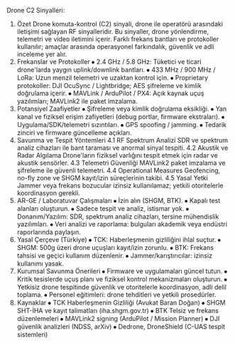 Drone C2 Sinyalleri:
1. Özet
Drone komuta-kontrol (C2) sinyali, drone ile operatörü arasındaki iletişimi sağlayan RF sinyalleridir. Bu sinyaller, drone yönlendirme, telemetri ve video iletimini içerir. Farklı frekans bantları ve protokoller kullanılır; amaçlar arasında operasyonel farkındalık, güvenlik ve adli inceleme yer alır.
2. Frekanslar ve Protokoller
⦁	2.4 GHz / 5.8 GHz: Tüketici ve ticari drone'larda yaygın uplink/downlink bantları.
⦁	433 MHz / 900 MHz / LoRa: Uzun menzil telemetri ve uzaktan kontrol için.
⦁	Proprietary protokoller: DJI OcuSync / Lightbridge; AES şifreleme ve kimlik doğrulama içerir.
⦁	MAVLink / ArduPilot / PX4: Açık kaynak uçuş yazılımları; MAVLink2 ile paket imzalama.
3. Potansiyel Zaafiyetler
⦁	Şifreleme veya kimlik doğrulama eksikliği.
⦁	Yan kanal ve fiziksel erişim zafiyetleri (debug portlar, firmware ekstraları).
⦁	Uygulama/SDK/telemetri sızıntıları.
⦁	GPS spoofing / jamming.
⦁	Tedarik zinciri ve firmware güncelleme açıkları.
4. Savunma ve Tespit Yöntemleri
4.1 RF Spektrum Analizi
SDR ve spektrum analiz cihazları ile bant taraması ve anormal sinyal tespiti.
4.2 Akustik ve Radar Algılama
Drone'ların fiziksel varlığını tespit etmek için radar ve akustik sensörler.
4.3 Telemetri Güvenliği
MAVLink2 paket imzalama ve şifreleme ile güvenli telemetri.
4.4 Operational Measures
Geofencing, no-fly zone ve SHGM kayıt/izin süreçlerinin takibi.
4.5 Yasal Yetki
Jammer veya frekans bozucular izinsiz kullanılamaz; yetkili otoritelerle koordinasyon gerekli.
5. AR-GE / Laboratuvar Çalışmaları
⦁	İzin alın (SHGM, BTK).
⦁	Kapalı test alanları oluşturun.
⦁	Sadece tespit ve analiz, istismar yok.
⦁	Donanım/Yazılım: SDR, spektrum analiz cihazları, tersine mühendislik yazılımları.
⦁	Veri analizi ve raporlama: bulguları akademik veya endüstri raporlarında paylaşın.
6. Yasal Çerçeve (Türkiye)
⦁	TCK: Haberleşmenin gizliliğini ihlal suçtur.
⦁	SHGM: 500g üzeri drone uçuşları kayıt/izin zorunlu.
⦁	BTK: Frekans tahsisi ve geçici kullanım düzenlenir.
⦁	Jammer/karıştırıcılar: izinsiz kullanımı yasak.
7. Kurumsal Savunma Önerileri
⦁	Firmware ve uygulamaları güncel tutun.
⦁	Kritik tesislerde uçuş planı ve fiziksel kontrol mekanizmaları oluşturun.
⦁	Yetkisiz drone tespitinde güvenlik ve otoritelerle koordinasyon, adli delil toplama.
⦁	Personel eğitimleri: drone tehditleri ve yetkili prosedürler.
8. Kaynaklar
⦁	TCK Haberleşmenin Gizliliği (Avukat Baran Doğan)
⦁	SHGM SHT-İHA ve kayıt talimatları (iha.shgm.gov.tr)
⦁	BTK Telsiz ve frekans düzenlemeleri
⦁	MAVLink2 signing (ArduPilot / Mission Planner)
⦁	DJI güvenlik analizleri (NDSS, arXiv)
⦁	Dedrone, DroneShield (C-UAS tespit sistemleri)

